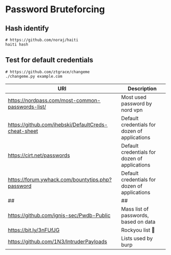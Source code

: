 # Password Bruteforcing

## Hash identify

```
# https://github.com/noraj/haiti
haiti hash
```

## Test for default credentials

```
# https://github.com/ztgrace/changeme
./changeme.py example.com
```

|URl|Description|
|---|---|
|https://nordpass.com/most-common-passwords-list/ | Most used password by nord vpn |
|https://github.com/ihebski/DefaultCreds-cheat-sheet| Default credentials for dozen of applications |
|https://cirt.net/passwords | Default credentials for dozen of applications |
|https://forum.ywhack.com/bountytips.php?password | Default credentials for dozen of applications |
| ## | ## |
|https://github.com/ignis-sec/Pwdb-Public| Mass list of passwords, based on data |
| https://bit.ly/3nFUfJG | Rockyou list 🤘 |
|https://github.com/1N3/IntruderPayloads| Lists used by burp |
